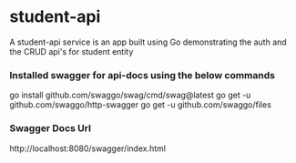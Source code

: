 # student-api
A student-api service is an app built using Go demonstrating the auth and the CRUD api's for student entity

### Installed swagger for api-docs using the below commands

go install github.com/swaggo/swag/cmd/swag@latest
go get -u github.com/swaggo/http-swagger
go get -u github.com/swaggo/files

### Swagger Docs Url
http://localhost:8080/swagger/index.html